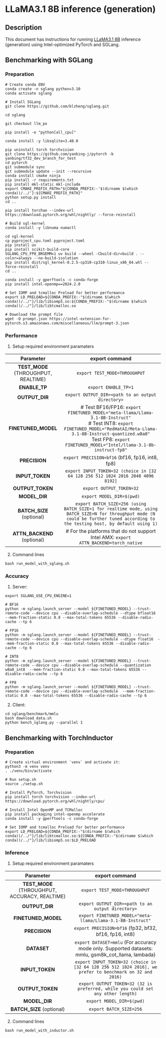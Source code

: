 # LLaMA3.1 8B inference (generation)

## Description

This document has instructions for running [LLaMA3.1 8B](https://huggingface.co/meta-llama/Llama-3.1-8B-Instruct) inference (generation) using Intel-optimized PyTorch and SGLang.

## Benchmarking with SGLang
### Preparation

```
# Create conda ENV
conda create -n sglang python=3.10
conda activate sglang

# Install SGLang
git clone https://github.com/blzheng/sglang.git

cd sglang

git checkout llm_po

pip install -e "python[all_cpu]"

conda install -y libsqlite=3.48.0

pip uninstall torch torchvision
git clone https://github.com/yanbing-j/pytorch -b yanbing/tf32_dev_branch_for_test
cd pytorch
git submodule sync
git submodule update --init --recursive
conda install cmake ninja
pip install -r requirements.txt
pip install mkl-static mkl-include
export CMAKE_PREFIX_PATH="${CONDA_PREFIX:-'$(dirname $(which conda))/../'}:${CMAKE_PREFIX_PATH}"
python setup.py install
cd ..

pip install torchao --index-url https://download.pytorch.org/whl/nightly/ --force-reinstall

# Build sgl-kernel
conda install -y libnuma numactl

cd sgl-kernel
cp pyproject_cpu.toml pyproject.toml
pip install uv
pip install scikit-build-core
SGLANG_CPU_FP8_BRGEMM=1 uv build --wheel -Cbuild-dir=build . --color=always --no-build-isolation
pip install dist/sgl_kernel-0.2.5-cp310-cp310-linux_x86_64.whl --force-reinstall
cd ..

conda install -y gperftools -c conda-forge
pip install intel-openmp==2024.2.0

# Set IOMP and tcmalloc Preload for better performance
export LD_PRELOAD=${CONDA_PREFIX:-"$(dirname $(which conda))/../"}/lib/libiomp5.so:${CONDA_PREFIX:-"$(dirname $(which conda))/../"}/lib/libtcmalloc.so

# Download the prompt file
wget -O prompt.json https://intel-extension-for-pytorch.s3.amazonaws.com/miscellaneous/llm/prompt-3.json

```

### Performance
1. Setup required environment paramaters

| **Parameter**                |                                  **export command**                                  |
|:---------------------------:|:------------------------------------------------------------------------------------:|
| **TEST_MODE** (THROUGHPUT, REALTIME)              | `export TEST_MODE=THROUGHPUT`                  |
| **ENABLE_TP**              | `export ENABLE_TP=1`                  |
| **OUTPUT_DIR**               |                               `export OUTPUT_DIR=<path to an output directory>`                               |
| **FINETUNED_MODEL**    | # Test BF16/FP16: `export FINETUNED_MODEL="meta-llama/Llama-3.1-8B-Instruct"` <br> # Test INT8: `export FINETUNED_MODEL="RedHatAI/Meta-Llama-3.1-8B-Instruct-quantized.w8a8"` <br> Test FP8: `export FINETUNED_MODEL="Intel/llama-3.1-8b-instruct-fp8"`         |
| **PRECISION**     |                  `export PRECISION=bf16` (bf16, fp16, int8, fp8) |
| **INPUT_TOKEN**    |    `export INPUT_TOKEN=32 (choice in [32 64 128 256 512 1024 2016 2048 4096 8192]`    |
| **OUTPUT_TOKEN**    |   `export OUTPUT_TOKEN=32`      |
| **MODEL_DIR**               |                               `export MODEL_DIR=$(pwd)`                               |
| **BATCH_SIZE** (optional)    |                               `export BATCH_SIZE=256 (using BATCH_SIZE=1 for realtime mode, using BATCH_SIZE=N for throughput mode (N could be further tuned according to the testing host, by default using 1)`                                |
| **ATTN_BACKEND** (optional) | # For the platforms that do not support Intel AMX: `export ATTN_BACKEND=torch_native` |
2. Command lines
```
bash run_model_with_sglang.sh
```

### Accuracy
1. Server:
```
export SGLANG_USE_CPU_ENGINE=1

# BF16
python -m sglang.launch_server --model ${FINETUNED_MODEL} --trust-remote-code --device cpu --disable-overlap-schedule --dtype bfloat16  --mem-fraction-static 0.8 --max-total-tokens 65536 --disable-radix-cache --tp 6

# FP16
python -m sglang.launch_server --model ${FINETUNED_MODEL} --trust-remote-code --device cpu --disable-overlap-schedule --dtype float16  --mem-fraction-static 0.8 --max-total-tokens 65536 --disable-radix-cache --tp 6

# INT8
python -m sglang.launch_server --model ${FINETUNED_MODEL} --trust-remote-code --device cpu --disable-overlap-schedule --quantization w8a8_int8  --mem-fraction-static 0.8 --max-total-tokens 65536 --disable-radix-cache --tp 6

# FP8
python -m sglang.launch_server --model ${FINETUNED_MODEL} --trust-remote-code --device cpu --disable-overlap-schedule  --mem-fraction-static 0.8 --max-total-tokens 65536 --disable-radix-cache --tp 6

```

2. Client:
```
cd sglang/benchmark/mmlu
bash download_data.sh
python bench_sglang.py --parallel 1
```

## Benchmarking with TorchInductor
### Preparation
```
# Create virtual environment `venv` and activate it:
python3 -m venv venv
. ./venv/bin/activate

# Run setup.sh
source ./setup.sh

# Install PyTorch, Torchvision
pip install torch torchvision --index-url https://download.pytorch.org/whl/nightly/cpu/

# Install Intel OpenMP and TCMalloc
pip install packaging intel-openmp accelerate
conda install -y gperftools -c conda-forge

# Set IOMP and tcmalloc Preload for better performance
export LD_PRELOAD=${CONDA_PREFIX:-"$(dirname $(which conda))/../"}/lib/libtcmalloc.so:${CONDA_PREFIX:-"$(dirname $(which conda))/../"}/lib/libiomp5.so:$LD_PRELOAD

```

### Inference
1. Setup required environment paramaters

| **Parameter**                |                                  **export command**                                  |
|:---------------------------:|:------------------------------------------------------------------------------------:|
| **TEST_MODE** (THROUGHPUT, ACCURACY, REALTIME)              | `export TEST_MODE=THROUGHPUT`                  |
| **OUTPUT_DIR**               |                               `export OUTPUT_DIR=<path to an output directory>`                               |
| **FINETUNED_MODEL**    | `export FINETUNED_MODEL="meta-llama/Llama-3.1-8B-Instruct"`         |
| **PRECISION**     |                  `export PRECISION=bf16` (fp32, bf32, bf16, fp16, int8) |
| **DATASET** |`export DATASET=mmlu` (For accuracy mode only. Supported datasets: mmlu, gsm8k_cot_llama, lambada)|
| **INPUT_TOKEN**    |    `export INPUT_TOKEN=32 (choice in [32 64 128 256 512 1024 2016], we prefer to benchmark on 32 and 2016)`    |
| **OUTPUT_TOKEN**    |   `export OUTPUT_TOKEN=32 (32 is preferred, while you could set any other length)`      |
| **MODEL_DIR**               |                               `export MODEL_DIR=$(pwd)`                               |
| **BATCH_SIZE** (optional)    |                               `export BATCH_SIZE=256`                                |

2. Command lines
```
bash run_model_with_inductor.sh
```